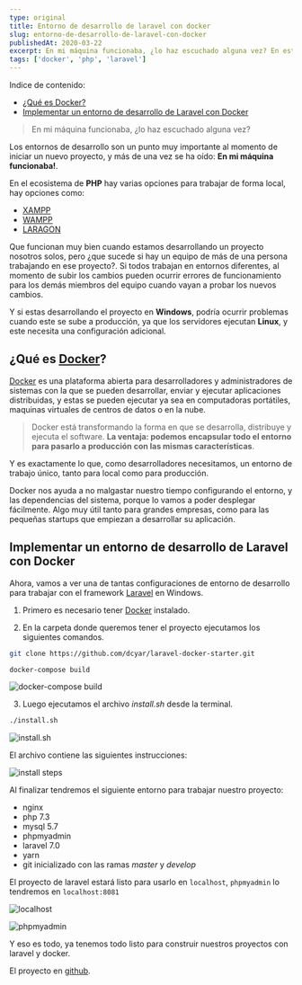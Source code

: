 ```yaml
---
type: original
title: Entorno de desarrollo de laravel con docker
slug: entorno-de-desarrollo-de-laravel-con-docker
publishedAt: 2020-03-22
excerpt: En mi máquina funcionaba, ¿lo haz escuchado alguna vez? En este post veremos como usar docker para crear un entorno de desarrollo para laravel y trabajar de forma mas profesional
tags: ['docker', 'php', 'laravel']
---
```

<div class="indice">
Indice de contenido:

- [¿Qué es Docker?](#qué-es-docker "docker")
- [Implementar un entorno de desarrollo de Laravel con Docker](#implementar-un-entorno-de-desarrollo-de-laravel-con-docker "Implementar un entorno de desarrollo de Laravel con Docker")
</div>

> En mi máquina funcionaba, ¿lo haz escuchado alguna vez?

Los entornos de desarrollo son un punto muy importante al momento de iniciar un nuevo proyecto, y más de una vez se ha oído: **En mi máquina funcionaba!**.

En el ecosistema de **PHP** hay varias opciones para trabajar de forma local, hay opciones como:

-   <a href="https://www.apachefriends.org/es/index.html" target="_blank" title="xampp" rel="nofollow noopener">XAMPP</a>
-   <a href="http://www.wampserver.com/en/" target="_blank" title="wamp" rel="nofollow noopener">WAMPP</a>
-   <a href="https://laragon.org/" target="_blank" title="laragon" rel="nofollow noopener">LARAGON</a>

Que funcionan muy bien cuando estamos desarrollando un proyecto nosotros solos, pero ¿que sucede si hay un equipo de más de una persona trabajando en ese proyecto?. Si todos trabajan en entornos diferentes, al momento de subir los cambios pueden ocurrir errores de funcionamiento para los demás miembros del equipo cuando vayan a probar los nuevos cambios.

Y si estas desarrollando el proyecto en **Windows**, podría ocurrir problemas cuando este se sube a producción, ya que los servidores ejecutan **Linux**, y este necesita una configuración adicional.

## ¿Qué es <a href="https://www.docker.com/" target="_blank" title="Página de docker" rel="nofollow noopener">Docker</a>?

<a href="https://www.docker.com/" target="_blank" title="Página de docker" rel="nofollow noopener">Docker</a> es una plataforma abierta para desarrolladores y administradores de sistemas con la que se pueden desarrollar, enviar y ejecutar aplicaciones distribuidas, y estas se pueden ejecutar ya sea en computadoras portátiles, maquinas virtuales de centros de datos o en la nube.

> Docker está transformando la forma en que se desarrolla, distribuye y ejecuta el software. **La ventaja: podemos encapsular todo el entorno para pasarlo a producción con las mismas características**.

Y es exactamente lo que, como desarrolladores necesitamos, un entorno de trabajo único, tanto para local como para producción.

Docker nos ayuda a no malgastar nuestro tiempo configurando el entorno, y las dependencias del sistema, porque lo vamos a poder desplegar fácilmente. Algo muy útil tanto para grandes empresas, como para las pequeñas startups que empiezan a desarrollar su aplicación.

## Implementar un entorno de desarrollo de Laravel con Docker

Ahora, vamos a ver una de tantas configuraciones de entorno de desarrollo para trabajar con el framework <a href="https://laravel.com/" target="_blank" title="Página de laravel" rel="nofollow noopener">Laravel</a> en Windows.

1. Primero es necesario tener <a href="https://www.docker.com/" target="_blank" title="Página de docker" rel="nofollow noopener">Docker</a> instalado.

2. En la carpeta donde queremos tener el proyecto ejecutamos los siguientes comandos.

```bash title="Terminal"
git clone https://github.com/dcyar/laravel-docker-starter.git

docker-compose build
```

![docker-compose build](/images/laravel-docker/docker-compose-build.webp "Docker compose build")

3. Luego ejecutamos el archivo _install.sh_ desde la terminal.

```bash title="Terminal"
./install.sh
```

![install.sh](/images/laravel-docker/install-sh.webp "script de instalación")

El archivo contiene las siguientes instrucciones:

![install steps](/images/laravel-docker/steps.webp "proceso de instalación")

Al finalizar tendremos el siguiente entorno para trabajar nuestro proyecto:

-   nginx
-   php 7.3
-   mysql 5.7
-   phpmyadmin
-   laravel 7.0
-   yarn
-   git inicializado con las ramas _master_ y _develop_

El proyecto de laravel estará listo para usarlo en `localhost`, `phpmyadmin` lo tendremos en `localhost:8081`

![localhost](/images/laravel-docker/localhost.webp "entorno local")

![phpmyadmin](/images/laravel-docker/phpmyadmin.webp "phpmyadmin")

Y eso es todo, ya tenemos todo listo para construir nuestros proyectos con laravel y docker.

El proyecto en <a href="https://github.com/dcyar/laravel-docker-starter" target="_blank" title="repositorio github" rel="nofollow noopener">github</a>.
